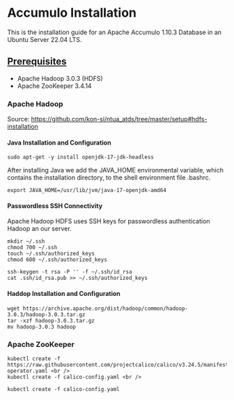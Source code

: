 # Accumulo Installation
This is the installation guide for an Apache Accumulo 1.10.3 Database in an Ubuntu Server 22.04 LTS.

## [Prerequisites](https://accumulo.apache.org/release/accumulo-1.10.0/#minimum-requirements)
- Apache Hadoop 3.0.3 (HDFS)
- Apache ZooKeeper 3.4.14

### Apache Hadoop
Source: https://github.com/kon-si/ntua_atds/tree/master/setup#hdfs-installation

#### Java Installation and Configuration
```
sudo apt-get -y install openjdk-17-jdk-headless
```
After installing Java we add the JAVA_HOME environmental variable, which contains the installation directory,  to the shell environment file .bashrc.
```
export JAVA_HOME=/usr/lib/jvm/java-17-openjdk-amd64
```

#### Passwordless SSH Connectivity
Apache Hadoop HDFS uses SSH keys for passwordless authentication Hadoop an our server.
```
mkdir ~/.ssh
chmod 700 ~/.ssh
touch ~/.ssh/authorized_keys
chmod 600 ~/.ssh/authorized_keys

ssh-keygen -t rsa -P '' -f ~/.ssh/id_rsa
cat .ssh/id_rsa.pub >> ~/.ssh/authorized_keys
```

#### Haddop Installation and Configuration
```
wget https://archive.apache.org/dist/hadoop/common/hadoop-3.0.3/hadoop-3.0.3.tar.gz
tar -xzf hadoop-3.0.3.tar.gz 
mv hadoop-3.0.3 hadoop
```

### Apache ZooKeeper


```
kubectl create -f https://raw.githubusercontent.com/projectcalico/calico/v3.24.5/manifests/tigera-operator.yaml <br />
kubectl create -f calico-config.yaml <br />
```

`kubectl create -f calico-config.yaml`
